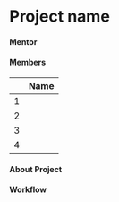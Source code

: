 # Project name


#### Mentor

> 

#### Members

||Name|
|-|-|
|1||
|2||
|3||
|4||

#### About Project 

#### Workflow


